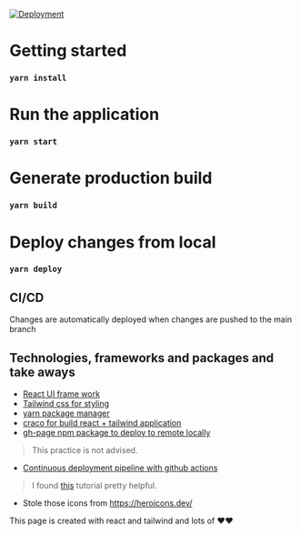 [![Deployment](https://github.com/developer-arjunnair/react-tailwind/actions/workflows/BuildAndDeploy.yml/badge.svg)](https://github.com/developer-arjunnair/react-tailwind/actions/workflows/BuildAndDeploy.yml)

# Getting started

### `yarn install`

# Run the application

### `yarn start`

# Generate production build

### `yarn build`

# Deploy changes from local

### `yarn deploy`

## CI/CD

Changes are automatically deployed when changes are pushed to the main branch

## Technologies, frameworks and packages and take aways

- [React UI frame work](https://reactjs.org/)
- [Tailwind css for styling](https://tailwindcss.com/)
- [yarn package manager](https://classic.yarnpkg.com/en/)
- [craco for build react + tailwind application](https://github.com/gsoft-inc/craco)
- [gh-page npm package to deploy to remote locally](https://github.com/tschaub/gh-pages)
> This practice is not advised.
- [Continuous deployment pipeline with github actions](https://github.com/features/actions)
> I found [this](https://www.youtube.com/watch?v=R8_veQiYBjI&t=334s) tutorial pretty helpful. 
- Stole those icons from https://heroicons.dev/

This page is created with react and tailwind and lots of ❤️❤️
